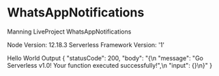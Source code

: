 # WhatsAppNotifications
Manning LiveProject WhatsAppNotifications

Node Version: 12.18.3
Serverless Framework Version: '1'

Hello World Output
{
    "statusCode": 200,
    "body": "{\n  \"message\": \"Go Serverless v1.0! Your function executed successfully!\",\n  \"input\": {}\n}"
}
